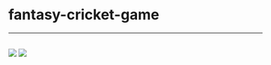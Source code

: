 # fantasy-cricket-game
<hr>
<br>
<img src="https://user-images.githubusercontent.com/72144195/134213733-3e0ea644-9bd7-486b-9901-47ae8cb01045.PNG">
<img src="https://user-images.githubusercontent.com/72144195/134213868-bfcdeec0-6b47-49fd-9981-cc432a6c15a7.png">
